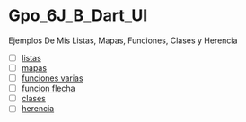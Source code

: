 # Gpo_6J_B_Dart_UI
Ejemplos De Mis Listas, Mapas, Funciones, Clases y Herencia 

- [ ] [listas](https://dartpad.dartlang.org/)
- [ ] [mapas](https://dartpad.dartlang.org/)
- [ ] [funciones varias](https://dartpad.dartlang.org/54acca0c97fb8488f41e368ce6aedc32)
- [ ] [funcion flecha](https://dartpad.dartlang.org/a59f59ef179f16c27d552568553702cf)
- [ ] [clases](https://dartpad.dartlang.org/c755ee16378862cacf6547d0b161aad9)
- [ ] [herencia](https://dartpad.dartlang.org/c02d1d9cda2a7f3bd6ee73cf6c45907c)
